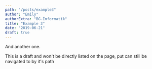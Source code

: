 ```yaml
---
path: "/posts/example3"
author: "Emily"
authorExtra: "BG-Informatik"
title: "Example 3"
date: "2019-06-21"
draft: true
---
```


And another one.

This is a draft and won't be directly listed on the page, put can still be
navigated to by it's path
